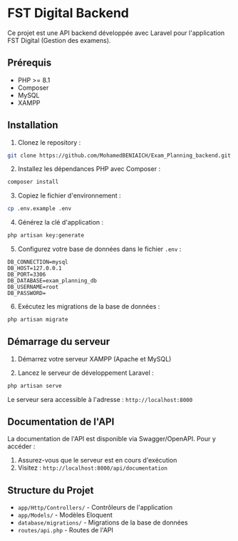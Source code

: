 # FST Digital Backend

Ce projet est une API backend développée avec Laravel pour l'application FST Digital (Gestion des examens).

## Prérequis

-   PHP >= 8.1
-   Composer
-   MySQL
-   XAMPP

## Installation

1. Clonez le repository :

```bash
git clone https://github.com/MohamedBENIAICH/Exam_Planning_backend.git
```

2. Installez les dépendances PHP avec Composer :

```bash
composer install
```

3. Copiez le fichier d'environnement :

```bash
cp .env.example .env
```

4. Générez la clé d'application :

```bash
php artisan key:generate
```

5. Configurez votre base de données dans le fichier `.env` :

```
DB_CONNECTION=mysql
DB_HOST=127.0.0.1
DB_PORT=3306
DB_DATABASE=exam_planning_db
DB_USERNAME=root
DB_PASSWORD=
```

6. Exécutez les migrations de la base de données :

```bash
php artisan migrate
```

## Démarrage du serveur

1. Démarrez votre serveur XAMPP (Apache et MySQL)

2. Lancez le serveur de développement Laravel :

```bash
php artisan serve
```

Le serveur sera accessible à l'adresse : `http://localhost:8000`

## Documentation de l'API

La documentation de l'API est disponible via Swagger/OpenAPI. Pour y accéder :

1. Assurez-vous que le serveur est en cours d'exécution
2. Visitez : `http://localhost:8000/api/documentation`

## Structure du Projet

-   `app/Http/Controllers/` - Contrôleurs de l'application
-   `app/Models/` - Modèles Eloquent
-   `database/migrations/` - Migrations de la base de données
-   `routes/api.php` - Routes de l'API
